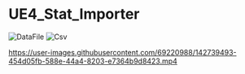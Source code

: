 # UE4_Stat_Importer
 
![DataFile](https://user-images.githubusercontent.com/69220988/142739469-fd27da13-7603-427f-bfac-ad9cd5f71a88.PNG)
![Csv](https://user-images.githubusercontent.com/69220988/142739485-c4823430-6227-45ec-bdba-e38fd667485d.PNG)

https://user-images.githubusercontent.com/69220988/142739493-454d05fb-588e-44a4-8203-e7364b9d8423.mp4
